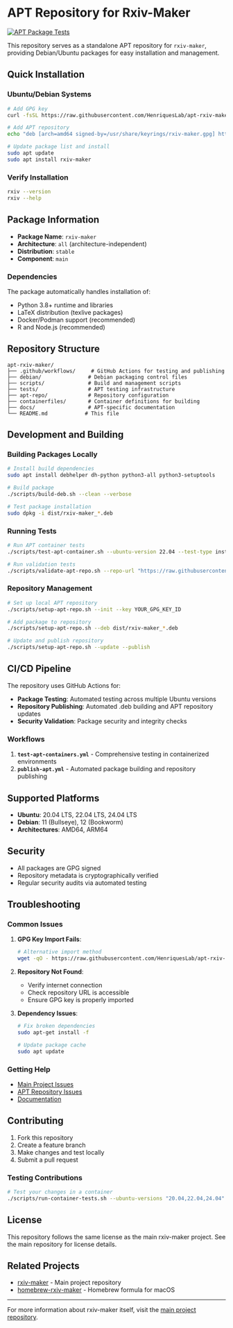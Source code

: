 # APT Repository for Rxiv-Maker

[![APT Package Tests](https://github.com/HenriquesLab/apt-rxiv-maker/actions/workflows/test-apt-containers.yml/badge.svg)](https://github.com/HenriquesLab/apt-rxiv-maker/actions/workflows/test-apt-containers.yml)

This repository serves as a standalone APT repository for `rxiv-maker`, providing Debian/Ubuntu packages for easy installation and management.

## Quick Installation

### Ubuntu/Debian Systems

```bash
# Add GPG key
curl -fsSL https://raw.githubusercontent.com/HenriquesLab/apt-rxiv-maker/apt-repo/pubkey.gpg | sudo gpg --dearmor -o /usr/share/keyrings/rxiv-maker.gpg

# Add APT repository
echo "deb [arch=amd64 signed-by=/usr/share/keyrings/rxiv-maker.gpg] https://raw.githubusercontent.com/HenriquesLab/apt-rxiv-maker/apt-repo stable main" | sudo tee /etc/apt/sources.list.d/rxiv-maker.list

# Update package list and install
sudo apt update
sudo apt install rxiv-maker
```

### Verify Installation

```bash
rxiv --version
rxiv --help
```

## Package Information

- **Package Name**: `rxiv-maker`
- **Architecture**: `all` (architecture-independent)
- **Distribution**: `stable`
- **Component**: `main`

### Dependencies

The package automatically handles installation of:
- Python 3.8+ runtime and libraries
- LaTeX distribution (texlive packages)
- Docker/Podman support (recommended)
- R and Node.js (recommended)

## Repository Structure

```
apt-rxiv-maker/
├── .github/workflows/     # GitHub Actions for testing and publishing
├── debian/               # Debian packaging control files
├── scripts/              # Build and management scripts
├── tests/                # APT testing infrastructure
├── apt-repo/             # Repository configuration
├── containerfiles/       # Container definitions for building
├── docs/                 # APT-specific documentation
└── README.md            # This file
```

## Development and Building

### Building Packages Locally

```bash
# Install build dependencies
sudo apt install debhelper dh-python python3-all python3-setuptools

# Build package
./scripts/build-deb.sh --clean --verbose

# Test package installation
sudo dpkg -i dist/rxiv-maker_*.deb
```

### Running Tests

```bash
# Run APT container tests
./scripts/test-apt-container.sh --ubuntu-version 22.04 --test-type installation

# Run validation tests
./scripts/validate-apt-repo.sh --repo-url "https://raw.githubusercontent.com/HenriquesLab/apt-rxiv-maker/apt-repo"
```

### Repository Management

```bash
# Set up local APT repository
./scripts/setup-apt-repo.sh --init --key YOUR_GPG_KEY_ID

# Add package to repository
./scripts/setup-apt-repo.sh --deb dist/rxiv-maker_*.deb

# Update and publish repository
./scripts/setup-apt-repo.sh --update --publish
```

## CI/CD Pipeline

The repository uses GitHub Actions for:

- **Package Testing**: Automated testing across multiple Ubuntu versions
- **Repository Publishing**: Automated .deb building and APT repository updates
- **Security Validation**: Package security and integrity checks

### Workflows

1. **`test-apt-containers.yml`** - Comprehensive testing in containerized environments
2. **`publish-apt.yml`** - Automated package building and repository publishing

## Supported Platforms

- **Ubuntu**: 20.04 LTS, 22.04 LTS, 24.04 LTS
- **Debian**: 11 (Bullseye), 12 (Bookworm)
- **Architectures**: AMD64, ARM64

## Security

- All packages are GPG signed
- Repository metadata is cryptographically verified
- Regular security audits via automated testing

## Troubleshooting

### Common Issues

1. **GPG Key Import Fails**:
   ```bash
   # Alternative import method
   wget -qO - https://raw.githubusercontent.com/HenriquesLab/apt-rxiv-maker/apt-repo/pubkey.gpg | sudo apt-key add -
   ```

2. **Repository Not Found**:
   - Verify internet connection
   - Check repository URL is accessible
   - Ensure GPG key is properly imported

3. **Dependency Issues**:
   ```bash
   # Fix broken dependencies
   sudo apt-get install -f
   
   # Update package cache
   sudo apt update
   ```

### Getting Help

- [Main Project Issues](https://github.com/henriqueslab/rxiv-maker/issues)
- [APT Repository Issues](https://github.com/HenriquesLab/apt-rxiv-maker/issues)
- [Documentation](./docs/)

## Contributing

1. Fork this repository
2. Create a feature branch
3. Make changes and test locally
4. Submit a pull request

### Testing Contributions

```bash
# Test your changes in a container
./scripts/run-container-tests.sh --ubuntu-versions "20.04,22.04,24.04" --test-types "installation,functionality"
```

## License

This repository follows the same license as the main rxiv-maker project. See the main repository for license details.

## Related Projects

- [rxiv-maker](https://github.com/henriqueslab/rxiv-maker) - Main project repository
- [homebrew-rxiv-maker](https://github.com/henriqueslab/homebrew-rxiv-maker) - Homebrew formula for macOS

---

For more information about rxiv-maker itself, visit the [main project repository](https://github.com/henriqueslab/rxiv-maker).